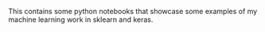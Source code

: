 This contains some python notebooks that showcase some examples of my machine learning work in sklearn and keras.
